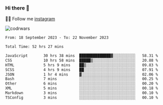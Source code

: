 ### Hi there 👋

👨‍💻 Follow me [instagram](https://instagram.com/an.grsmnko?igshid=ZDdkNTZiNTM=](https://instagram.com/an.grsmnko?igshid=ZDdkNTZiNTM=))

![codrwars](https://www.codewars.com/users/rsschool_c9af20f58c35c696/badges/micro) 

<!--START_SECTION:waka-->

```txt
From: 18 September 2023 - To: 22 November 2023

Total Time: 52 hrs 27 mins

JavaScript       30 hrs 38 mins  ██████████████▓░░░░░░░░░░   58.31 %
CSS              10 hrs 58 mins  █████▒░░░░░░░░░░░░░░░░░░░   20.88 %
HTML             5 hrs 9 mins    ██▒░░░░░░░░░░░░░░░░░░░░░░   09.83 %
SCSS             4 hrs 9 mins    ██░░░░░░░░░░░░░░░░░░░░░░░   07.91 %
JSON             1 hr 4 mins     ▓░░░░░░░░░░░░░░░░░░░░░░░░   02.06 %
Bash             7 mins          ░░░░░░░░░░░░░░░░░░░░░░░░░   00.25 %
Other            6 mins          ░░░░░░░░░░░░░░░░░░░░░░░░░   00.20 %
XML              5 mins          ░░░░░░░░░░░░░░░░░░░░░░░░░   00.18 %
Markdown         3 mins          ░░░░░░░░░░░░░░░░░░░░░░░░░   00.10 %
TSConfig         3 mins          ░░░░░░░░░░░░░░░░░░░░░░░░░   00.10 %
```

<!--END_SECTION:waka-->

